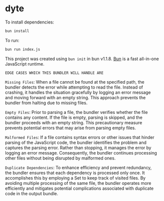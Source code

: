 # dyte

To install dependencies:

```bash
bun install
```

To run:

```bash
bun run index.js
```

This project was created using `bun init` in bun v1.1.8. [Bun](https://bun.sh) is a fast all-in-one JavaScript runtime.


`EDGE CASES WHICH THIS BUNDLER WILL HANDLE ARE`
 
`Missing Files`: When a file cannot be found at the specified path, the bundler detects the error while attempting to read the file. Instead of crashing, it handles the situation gracefully by logging an error message and moving forward with an empty string. This approach prevents the bundler from halting due to missing files.

`Empty Files`: Prior to parsing a file, the bundler verifies whether the file contains any content. If the file is empty, parsing is skipped, and the bundler proceeds with an empty string. This precautionary measure prevents potential errors that may arise from parsing empty files.

`Malformed Files`: If a file contains syntax errors or other issues that hinder parsing of the JavaScript code, the bundler identifies the problem and captures the parsing error. Rather than stopping, it manages the error by logging an error message. Consequently, the bundler continues processing other files without being disrupted by malformed ones.

`Duplicate Dependencies`: To enhance efficiency and prevent redundancy, the bundler ensures that each dependency is processed only once. It accomplishes this by employing a Set to keep track of visited files. By avoiding multiple processing of the same file, the bundler operates more efficiently and mitigates potential complications associated with duplicate code in the output bundle.